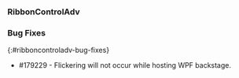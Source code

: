### RibbonControlAdv

### Bug Fixes
{:#ribboncontroladv-bug-fixes}

* \#179229 - Flickering will not occur while hosting WPF backstage.